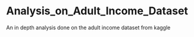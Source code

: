 # Analysis_on_Adult_Income_Dataset
 An in depth analysis done on the adult income dataset from kaggle
